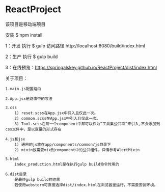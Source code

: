 # ReactProject

该项目是移动端项目

安装 $ npm install

1：开发
执行 $ gulp
访问路径 http://localhost:8080/build/index.html


2：生产
执行 $ gulp build


3：在线预览：https://springalskey.github.io/ReactProject/dist/index.html


关于项目：

    1.main.js配置路由

    2.App.jsx是路由中的写法

    3.css
        1) reset.scss在App.jsx中引入且仅此一次。
        2) common.scss在App.jsx中引入且仅此一次。
        3) Tool.scss在每一个component中都可以作为“工具集公共项”来引入,不会添加到css文件中，是以变量的形式存在

    4.js和jsx
        1) 通用的js放在app/components/common/js目录下
        2) mixin放需要mix到component中的公共组件，详情参考AlertMixin

	5.html
		index_production.html是在执行gulp build命令时用的
		
	6.dist目录
		是最终gulp build的结果
		若使用webstorm可直接选择dist/index.html在浏览器里运行，不需要安装环境。

	
	